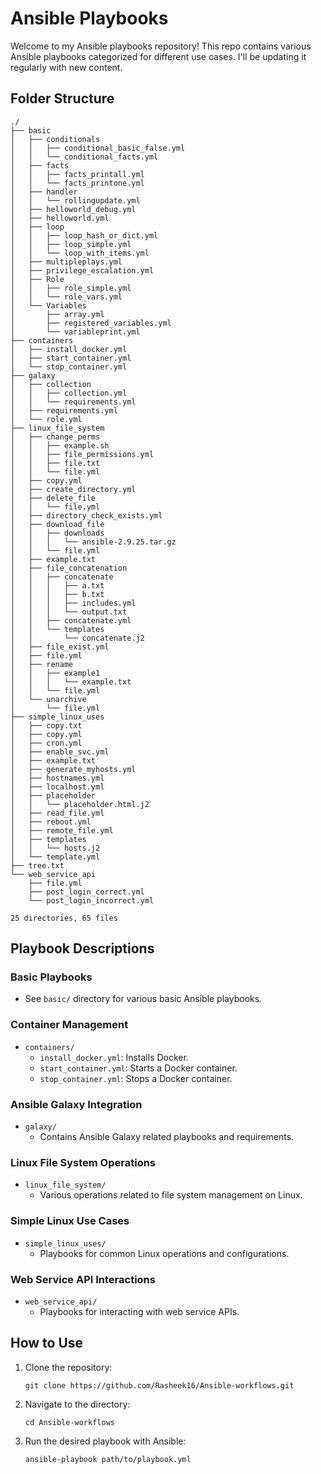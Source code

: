 # Ansible Playbooks

Welcome to my Ansible playbooks repository! This repo contains various Ansible playbooks categorized for different use cases. I'll be updating it regularly with new content.

## Folder Structure

```
./
├── basic
│   ├── conditionals
│   │   ├── conditional_basic_false.yml
│   │   └── conditional_facts.yml
│   ├── facts
│   │   ├── facts_printall.yml
│   │   └── facts_printone.yml
│   ├── handler
│   │   └── rollingupdate.yml
│   ├── helloworld_debug.yml
│   ├── helloworld.yml
│   ├── loop
│   │   ├── loop_hash_or_dict.yml
│   │   ├── loop_simple.yml
│   │   └── loop_with_items.yml
│   ├── multipleplays.yml
│   ├── privilege_escalation.yml
│   ├── Role
│   │   ├── role_simple.yml
│   │   └── role_vars.yml
│   └── Variables
│       ├── array.yml
│       ├── registered_variables.yml
│       └── variableprint.yml
├── containers
│   ├── install_docker.yml
│   ├── start_container.yml
│   └── stop_container.yml
├── galaxy
│   ├── collection
│   │   ├── collection.yml
│   │   └── requirements.yml
│   ├── requirements.yml
│   └── role.yml
├── linux_file_system
│   ├── change_perms
│   │   ├── example.sh
│   │   ├── file_permissions.yml
│   │   ├── file.txt
│   │   └── file.yml
│   ├── copy.yml
│   ├── create_directory.yml
│   ├── delete_file
│   │   └── file.yml
│   ├── directory_check_exists.yml
│   ├── download_file
│   │   ├── downloads
│   │   │   └── ansible-2.9.25.tar.gz
│   │   └── file.yml
│   ├── example.txt
│   ├── file_concatenation
│   │   ├── concatenate
│   │   │   ├── a.txt
│   │   │   ├── b.txt
│   │   │   ├── includes.yml
│   │   │   └── output.txt
│   │   ├── concatenate.yml
│   │   └── templates
│   │       └── concatenate.j2
│   ├── file_exist.yml
│   ├── file.yml
│   ├── rename
│   │   ├── example1
│   │   │   └── example.txt
│   │   └── file.yml
│   └── unarchive
│       └── file.yml
├── simple_linux_uses
│   ├── copy.txt
│   ├── copy.yml
│   ├── cron.yml
│   ├── enable_svc.yml
│   ├── example.txt
│   ├── generate_myhosts.yml
│   ├── hostnames.yml
│   ├── localhost.yml
│   ├── placeholder
│   │   └── placeholder.html.j2
│   ├── read_file.yml
│   ├── reboot.yml
│   ├── remote_file.yml
│   ├── templates
│   │   └── hosts.j2
│   └── template.yml
├── tree.txt
└── web_service_api
    ├── file.yml
    ├── post_login_correct.yml
    └── post_login_incorrect.yml

25 directories, 65 files
```

## Playbook Descriptions

### Basic Playbooks

- See `basic/` directory for various basic Ansible playbooks.

### Container Management

- `containers/`
  - `install_docker.yml`: Installs Docker.
  - `start_container.yml`: Starts a Docker container.
  - `stop_container.yml`: Stops a Docker container.

### Ansible Galaxy Integration

- `galaxy/`
  - Contains Ansible Galaxy related playbooks and requirements.

### Linux File System Operations

- `linux_file_system/`
  - Various operations related to file system management on Linux.

### Simple Linux Use Cases

- `simple_linux_uses/`
  - Playbooks for common Linux operations and configurations.

### Web Service API Interactions

- `web_service_api/`
  - Playbooks for interacting with web service APIs.

## How to Use

1. Clone the repository:
   ```
   git clone https://github.com/Rasheek16/Ansible-workflows.git
   ```
2. Navigate to the directory:
   ```
   cd Ansible-workflows
   ```
3. Run the desired playbook with Ansible:
   ```
   ansible-playbook path/to/playbook.yml
   ```
